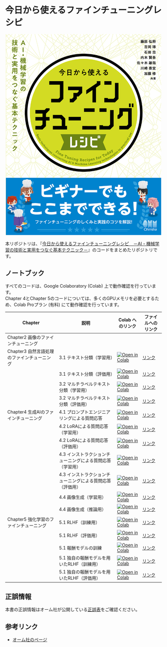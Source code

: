 # 今日から使えるファインチューニングレシピ

<div align="center">
    <img src="./misc/cover.jpg" alt="表紙" width="500">
</div>

本リポジトリは、『[今日から使えるファインチューニングレシピ　－AI・機械学習の技術と実用をつなぐ基本テクニック－](https://www.ohmsha.co.jp/book/9784274232381/)』のコードをまとめたリポジトリです。

## ノートブック

すべてのコードは、Google Colaboratory (Colab) 上で動作確認を行っています。<br>
Chapter 4とChapter 5のコードについては、多くのGPUメモリを必要とするため、Colab Proプラン (有料) にて動作確認を行っています。

| Chapter | 説明 | Colab へのリンク | ファイルへのリンク |
| --- | --- | --- | --- |
| Chapter2 画像のファインチューニング |  |  |  |
| Chapter3 自然言語処理のファインチューニング | 3.1 テキスト分類（学習用） | [![Open in Colab](https://colab.research.google.com/assets/colab-badge.svg)](https://colab.research.google.com/github/laboroai/finetuning_cookbook/blob/main/chapter3/1-1_text_classification_train.ipynb) | [リンク](./chapter3/1-1_text_classification_train.ipynb) |
|   | 3.1 テキスト分類（評価用） | [![Open in Colab](https://colab.research.google.com/assets/colab-badge.svg)](https://colab.research.google.com/github/laboroai/finetuning_cookbook/blob/main/chapter3/1-2_text_classification_eval.ipynb) | [リンク](./chapter3/1-2_text_classification_eval.ipynb) |
|   | 3.2 マルチラベルテキスト分類（学習用） | [![Open in Colab](https://colab.research.google.com/assets/colab-badge.svg)](https://colab.research.google.com/github/laboroai/finetuning_cookbook/blob/main/chapter3/2-1_multi_label_classification_train.ipynb) | [リンク](./chapter3/2-1_multi_label_classification_train.ipynb) |
|   | 3.2 マルチラベルテキスト分類（評価用） | [![Open in Colab](https://colab.research.google.com/assets/colab-badge.svg)](https://colab.research.google.com/github/laboroai/finetuning_cookbook/blob/main/chapter3/2-2_multi_label_classification_eval.ipynb) | [リンク](./chapter3/2-2_multi_label_classification_eval.ipynb) |
| Chapter4 生成AIのファインチューニング | 4.1 プロンプトエンジニアリングによる質問応答 | [![Open in Colab](https://colab.research.google.com/assets/colab-badge.svg)](https://github/laboroai/finetuning_cookbook/blob/main/chapter4/1_PromptEngineering.ipynb)  | [リンク](./chapter4/1_PromptEngineering.ipynb) |
|   | 4.2 LoRAによる質問応答（学習用） | [![Open in Colab](https://colab.research.google.com/assets/colab-badge.svg)](https://github/laboroai/finetuning_cookbook/blob/main/chapter4/2-1_LoRA.ipynb) | [リンク](./chapter4/2-1_LoRA.ipynb) |
|   | 4.2 LoRAによる質問応答（評価用） | [![Open in Colab](https://colab.research.google.com/assets/colab-badge.svg)](https://github/laboroai/finetuning_cookbook/blob/main/chapter4/2-2_LoRA.ipynb) | [リンク](./chapter4/2-2_LoRA.ipynb) |
|   | 4.3 インストラクションチューニングによる質問応答（学習用） | [![Open in Colab](https://colab.research.google.com/assets/colab-badge.svg)](https://github/laboroai/finetuning_cookbook/blob/main/chapter4/3-1_InstructionTuning.ipynb) | [リンク](./chapter4/3-1_InstructionTuning.ipynb) |
|   | 4.3 インストラクションチューニングによる質問応答（評価用） | [![Open in Colab](https://colab.research.google.com/assets/colab-badge.svg)](https://github/laboroai/finetuning_cookbook/blob/main/chapter4/3-2_InstructionTuning.ipynb) | [リンク](./chapter4/3-2_InstructionTuning.ipynb) |
|   | 4.4 画像生成（学習用） | [![Open in Colab](https://colab.research.google.com/assets/colab-badge.svg)](https://github/laboroai/finetuning_cookbook/blob/main/chapter4/4-1_StableDiffusion.ipynb) | [リンク](./chapter4/4-1_StableDiffusion.ipynb) |
|   | 4.4 画像生成（推論用） | [![Open in Colab](https://colab.research.google.com/assets/colab-badge.svg)](https://github/laboroai/finetuning_cookbook/blob/main/chapter4/4-2_StableDiffusion.ipynb) | [リンク](./chapter4/4-2_StableDiffusion.ipynb) |
| Chapter5 強化学習のファインチューニング |   5.1 RLHF（訓練用） | [![Open in Colab](https://colab.research.google.com/assets/colab-badge.svg)](https://colab.research.google.com/github/laboroai/finetuning_cookbook/blob/main/chapter5/1-1_rhlf-train.ipynb) | [リンク](./chapter5/1-1_rhlf-train.ipynb) |
|   | 5.1 RLHF（評価用） | [![Open in Colab](https://colab.research.google.com/assets/colab-badge.svg)](https://colab.research.google.com/github/laboroai/finetuning_cookbook/blob/main/chapter5/1-2_rlhf-eval.ipynb) | [リンク](./chapter5/1-2_rlhf-eval.ipynb) |
|   | 5.1 報酬モデルの訓練 | [![Open in Colab](https://colab.research.google.com/assets/colab-badge.svg)](https://colab.research.google.com/github/laboroai/finetuning_cookbook/blob/main/chapter5/1-3_train-reward-model.ipynb) | [リンク](./chapter5/1-3_train-reward-model.ipynb) |
|   | 5.1 独自の報酬モデルを用いたRLHF（訓練用） | [![Open in Colab](https://colab.research.google.com/assets/colab-badge.svg)](https://colab.research.google.com/github/laboroai/finetuning_cookbook/blob/main/chapter5/1-4_rlhf-train-with-custom-rm.ipynb) | [リンク](./chapter5/1-4_rlhf-train-with-custom-rm.ipynb) |
|   | 5.1 独自の報酬モデルを用いたRLHF（評価用） | [![Open in Colab](https://colab.research.google.com/assets/colab-badge.svg)](https://colab.research.google.com/github/laboroai/finetuning_cookbook/blob/main/chapter5/1-5_rlhf-eval.ipynb) | [リンク](./chapter5/1-5_rlhf-eval.ipynb) |


## 正誤情報

本書の正誤情報はオーム社が公開している[正誤表](https://www.ohmsha.co.jp/book/9784274232381/)をご確認ください。

## 参考リンク

* [オーム社のページ](https://www.ohmsha.co.jp/book/9784274232381/)
